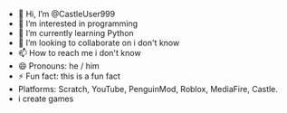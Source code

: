 - 👋 Hi, I’m @CastleUser999
- 👀 I’m interested in programming
- 🌱 I’m currently learning Python
- 💞️ I’m looking to collaborate on i don't know
- 📫 How to reach me i don't know
- 😄 Pronouns: he / him
- ⚡ Fun fact: this is a fun fact
- Platforms: Scratch, YouTube, PenguinMod, Roblox, MediaFire, Castle.
- i create games

<!---
CastleUser999/CastleUser999 is a ✨ special ✨ repository because its `README.md` (this file) appears on your GitHub profile.
You can click the Preview link to take a look at your changes.
--->
